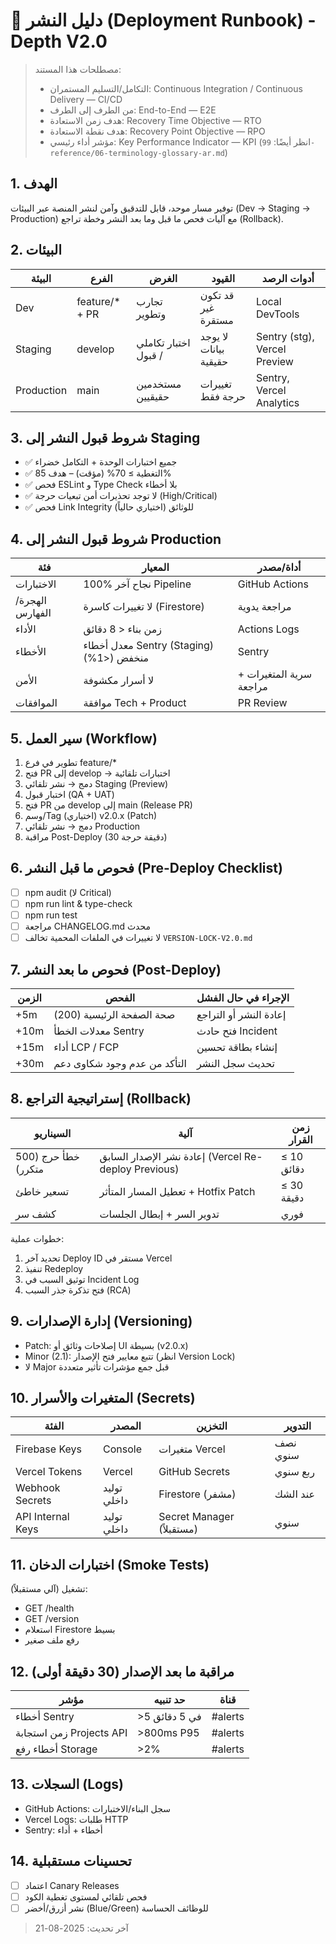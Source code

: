 # 🚀 دليل النشر (Deployment Runbook) - Depth V2.0

> مصطلحات هذا المستند:
> - التكامل/التسليم المستمران: Continuous Integration / Continuous Delivery — CI/CD
> - من الطرف إلى الطرف: End-to-End — E2E
> - هدف زمن الاستعادة: Recovery Time Objective — RTO
> - هدف نقطة الاستعادة: Recovery Point Objective — RPO
> - مؤشر أداء رئيسي: Key Performance Indicator — KPI
> (انظر أيضًا: `99-reference/06-terminology-glossary-ar.md`)

## 1. الهدف
توفير مسار موحد، قابل للتدقيق وآمن لنشر المنصة عبر البيئات (Dev → Staging → Production) مع آليات فحص ما قبل وما بعد النشر وخطة تراجع (Rollback).

## 2. البيئات
| البيئة | الفرع | الغرض | القيود | أدوات الرصد |
|--------|-------|-------|--------|-------------|
| Dev | feature/* + PR | تجارب وتطوير | قد تكون غير مستقرة | Local DevTools |
| Staging | develop | اختبار تكاملي / قبول | لا يوجد بيانات حقيقية | Sentry (stg), Vercel Preview |
| Production | main | مستخدمين حقيقيين | تغييرات حرجة فقط | Sentry, Vercel Analytics |

## 3. شروط قبول النشر إلى Staging
- ✅ جميع اختبارات الوحدة + التكامل خضراء
- ✅ التغطية ≥ 70% (مؤقت) – هدف 85%
- ✅ فحص ESLint و Type Check بلا أخطاء
- ✅ لا توجد تحذيرات أمن تبعيات حرجة (High/Critical)
- ✅ فحص Link Integrity للوثائق (اختياري حالياً)

## 4. شروط قبول النشر إلى Production
| فئة | المعيار | أداة/مصدر |
|-----|---------|-----------|
| الاختبارات | 100% نجاح آخر Pipeline | GitHub Actions |
| الهجرة/الفهارس | لا تغييرات كاسرة (Firestore) | مراجعة يدوية |
| الأداء | زمن بناء < 8 دقائق | Actions Logs |
| الأخطاء | معدل أخطاء Sentry (Staging) منخفض (<1%) | Sentry |
| الأمن | لا أسرار مكشوفة | سرية المتغيرات + مراجعة |
| الموافقات | موافقة Tech + Product | PR Review |

## 5. سير العمل (Workflow)
1. تطوير في فرع feature/*
2. فتح PR إلى develop → اختبارات تلقائية
3. دمج → نشر تلقائي Staging (Preview)
4. اختبار قبول (QA + UAT)
5. فتح PR من develop إلى main (Release PR)
6. وسم/Tag (اختياري) v2.0.x (Patch)
7. دمج → نشر تلقائي Production
8. مراقبة Post-Deploy (30 دقيقة حرجة)

## 6. فحوص ما قبل النشر (Pre-Deploy Checklist)
- [ ] npm audit (لا Critical)
- [ ] npm run lint & type-check
- [ ] npm run test
- [ ] مراجعة CHANGELOG.md محدث
- [ ] لا تغييرات في الملفات المحمية تخالف `VERSION-LOCK-V2.0.md`

## 7. فحوص ما بعد النشر (Post-Deploy)
| الزمن | الفحص | الإجراء في حال الفشل |
|-------|-------|----------------------|
| +5m | صحة الصفحة الرئيسية (200) | إعادة النشر أو التراجع |
| +10m | معدلات الخطأ Sentry | فتح حادث Incident |
| +15m | أداء LCP / FCP | إنشاء بطاقة تحسين |
| +30m | التأكد من عدم وجود شكاوى دعم | تحديث سجل النشر |

## 8. إستراتيجية التراجع (Rollback)
| السيناريو | آلية | زمن القرار |
|-----------|-------|-------------|
| خطأ حرج (500 متكرر) | إعادة نشر الإصدار السابق (Vercel Re-deploy Previous) | ≤ 10 دقائق |
| تسعير خاطئ | تعطيل المسار المتأثر + Hotfix Patch | ≤ 30 دقيقة |
| كشف سر | تدوير السر + إبطال الجلسات | فوري |

خطوات عملية:
1. تحديد آخر Deploy ID مستقر في Vercel
2. تنفيذ Redeploy
3. توثيق السبب في Incident Log
4. فتح تذكرة جذر السبب (RCA)

## 9. إدارة الإصدارات (Versioning)
- Patch: إصلاحات وثائق أو UI بسيطة (v2.0.x)
- Minor (2.1): تتبع معايير فتح الإصدار (انظر Version Lock)
- لا Major قبل جمع مؤشرات تأثير متعددة

## 10. المتغيرات والأسرار (Secrets)
| الفئة | المصدر | التخزين | التدوير |
|-------|--------|---------|---------|
| Firebase Keys | Console | متغيرات Vercel | نصف سنوي |
| Vercel Tokens | Vercel | GitHub Secrets | ربع سنوي |
| Webhook Secrets | توليد داخلي | Firestore (مشفر) | عند الشك |
| API Internal Keys | توليد داخلي | Secret Manager (مستقبلاً) | سنوي |

## 11. اختبارات الدخان (Smoke Tests)
تشغيل (آلي مستقبلاً):
- GET /health
- GET /version
- استعلام Firestore بسيط
- رفع ملف صغير

## 12. مراقبة ما بعد الإصدار (30 دقيقة أولى)
| مؤشر | حد تنبيه | قناة |
|------|----------|-------|
| أخطاء Sentry | >5 في 5 دقائق | #alerts |
| زمن استجابة Projects API | >800ms P95 | #alerts |
| أخطاء رفع Storage | >2% | #alerts |

## 13. السجلات (Logs)
- GitHub Actions: سجل البناء/الاختبارات
- Vercel Logs: طلبات HTTP
- Sentry: أخطاء + أداء

## 14. تحسينات مستقبلية
- [ ] اعتماد Canary Releases
- [ ] فحص تلقائي لمستوى تغطية الكود
- [ ] نشر أزرق/أخضر (Blue/Green) للوظائف الحساسة

> آخر تحديث: 2025-08-21
